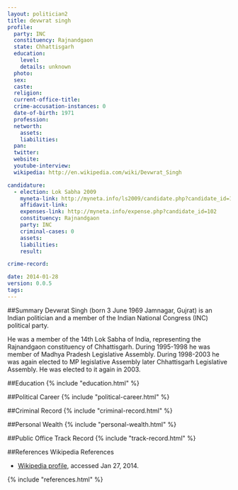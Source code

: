 ```yaml
---
layout: politician2
title: devwrat singh
profile: 
  party: INC
  constituency: Rajnandgaon
  state: Chhattisgarh
  education: 
    level: 
    details: unknown
  photo: 
  sex: 
  caste: 
  religion: 
  current-office-title: 
  crime-accusation-instances: 0
  date-of-birth: 1971
  profession: 
  networth: 
    assets: 
    liabilities: 
  pan: 
  twitter: 
  website: 
  youtube-interview: 
  wikipedia: http://en.wikipedia.com/wiki/Devwrat_Singh

candidature: 
  - election: Lok Sabha 2009
    myneta-link: http://myneta.info/ls2009/candidate.php?candidate_id=102
    affidavit-link: 
    expenses-link: http://myneta.info/expense.php?candidate_id=102
    constituency: Rajnandgaon 
    party: INC
    criminal-cases: 0
    assets: 
    liabilities: 
    result:  

crime-record: 

date: 2014-01-28
version: 0.0.5
tags: 
---
```

##Summary
Devwrat Singh (born 3 June 1969 Jamnagar, Gujrat) is an Indian politician and a member of the Indian National Congress (INC) political party.

He was a member of the 14th Lok Sabha of India, representing the Rajnandgaon constituency of Chhattisgarh. During 1995-1998 he was member of Madhya Pradesh Legislative Assembly. During 1998-2003 he was again elected to MP legislative Assembly later Chhattisgarh Legislative Assembly. He was elected to it again in 2003.


##Education
{% include "education.html" %}


##Political Career
{% include "political-career.html" %}


##Criminal Record
{% include "criminal-record.html" %}


##Personal Wealth
{% include "personal-wealth.html" %}


##Public Office Track Record
{% include "track-record.html" %}


##References
Wikipedia References
- [Wikipedia profile]({{page.profile.wikipedia}}), accessed Jan 27, 2014.



{% include "references.html" %}